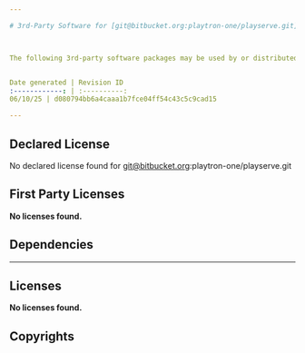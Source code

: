 ```yaml
---

# 3rd-Party Software for [git@bitbucket.org:playtron-one/playserve.git]()



The following 3rd-party software packages may be used by or distributed with **git@bitbucket.org:playtron-one/playserve.git**.  Any information relevant to third-party vendors listed below are collected using common, reasonable means.


Date generated | Revision ID
:------------: | :----------:
06/10/25 | d080794bb6a4caaa1b7fce04ff54c43c5c9cad15

---
```



## Declared License

No declared license found for git@bitbucket.org:playtron-one/playserve.git



## First Party Licenses

**No licenses found.**




## Dependencies








---

## Licenses

**No licenses found.**




## Copyrights





[FOSSA]: # (Do not touch the comments below)

[FOSSA]: # (==depsig=e3b0c44298fc1c149afbf4c8996fb92427ae41e4649b934ca495991b7852b855==)



